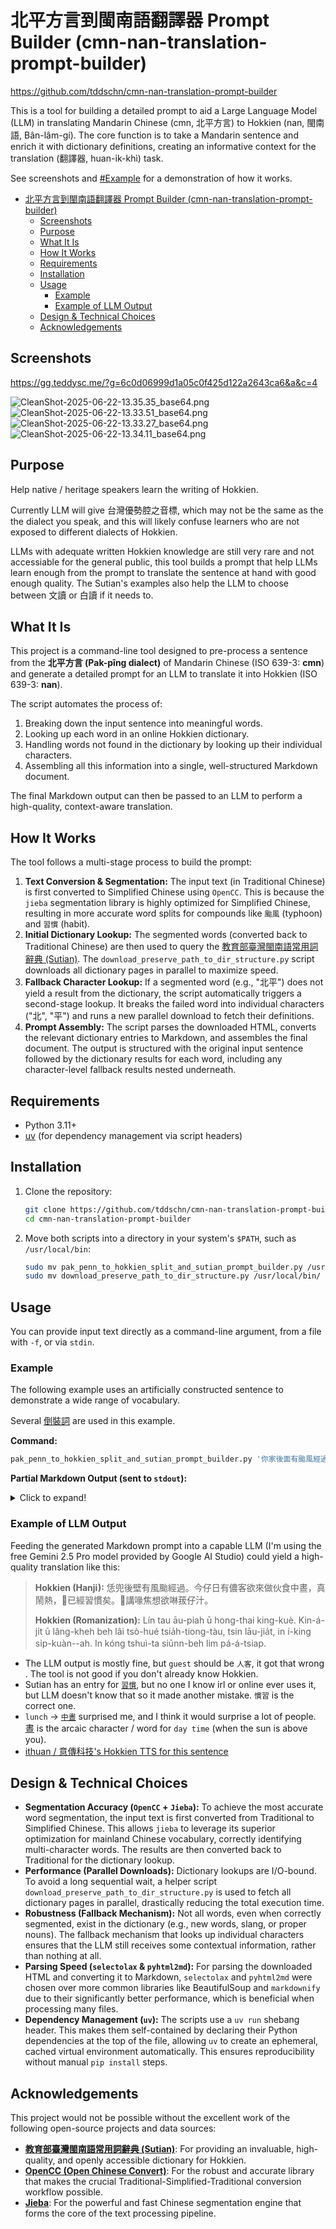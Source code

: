 # 北平方言到閩南語翻譯器 Prompt Builder (cmn-nan-translation-prompt-builder)

https://github.com/tddschn/cmn-nan-translation-prompt-builder

This is a tool for building a detailed prompt to aid a Large Language Model (LLM) in translating Mandarin Chinese (cmn, 北平方言) to Hokkien (nan, 閩南語, Bân-lâm-gí). The core function is to take a Mandarin sentence and enrich it with dictionary definitions, creating an informative context for the translation (翻譯器, huan-i̍k-khì) task.

See screenshots and [#Example](#example) for a demonstration of how it works.

- [北平方言到閩南語翻譯器 Prompt Builder (cmn-nan-translation-prompt-builder)](#北平方言到閩南語翻譯器-prompt-builder-cmn-nan-translation-prompt-builder)
  - [Screenshots](#screenshots)
  - [Purpose](#purpose)
  - [What It Is](#what-it-is)
  - [How It Works](#how-it-works)
  - [Requirements](#requirements)
  - [Installation](#installation)
  - [Usage](#usage)
    - [Example](#example)
    - [Example of LLM Output](#example-of-llm-output)
  - [Design \& Technical Choices](#design--technical-choices)
  - [Acknowledgements](#acknowledgements)


## Screenshots

https://gg.teddysc.me/?g=6c0d06999d1a05c0f425d122a2643ca6&a&c=4

![CleanShot-2025-06-22-13.35.35_base64.png](https://g.teddysc.me/tddschn/6c0d06999d1a05c0f425d122a2643ca6/CleanShot-2025-06-22-13.35.35_base64.png?b)
![CleanShot-2025-06-22-13.33.51_base64.png](https://g.teddysc.me/tddschn/6c0d06999d1a05c0f425d122a2643ca6/CleanShot-2025-06-22-13.33.51_base64.png?b)
![CleanShot-2025-06-22-13.33.27_base64.png](https://g.teddysc.me/tddschn/6c0d06999d1a05c0f425d122a2643ca6/CleanShot-2025-06-22-13.33.27_base64.png?b)
![CleanShot-2025-06-22-13.34.11_base64.png](https://g.teddysc.me/tddschn/6c0d06999d1a05c0f425d122a2643ca6/CleanShot-2025-06-22-13.34.11_base64.png?b)



## Purpose

Help native / heritage speakers learn the writing of Hokkien.

Currently LLM will give 台灣優勢腔之音標, which may not be the same as the the dialect you speak, and this will likely confuse learners who are not exposed to different dialects of Hokkien.

LLMs with adequate written Hokkien knowledge are still very rare and not accessiable for the general public, this tool builds a prompt that help LLMs learn enough from the prompt to translate the sentence at hand with good enough quality. The Sutian's examples also help the LLM to choose between 文讀 or 白讀 if it needs to.

## What It Is

This project is a command-line tool designed to pre-process a sentence from the **北平方言 (Pak-pîng dialect)** of Mandarin Chinese (ISO 639-3: **cmn**) and generate a detailed prompt for an LLM to translate it into Hokkien (ISO 639-3: **nan**).

The script automates the process of:
1.  Breaking down the input sentence into meaningful words.
2.  Looking up each word in an online Hokkien dictionary.
3.  Handling words not found in the dictionary by looking up their individual characters.
4.  Assembling all this information into a single, well-structured Markdown document.

The final Markdown output can then be passed to an LLM to perform a high-quality, context-aware translation.

## How It Works

The tool follows a multi-stage process to build the prompt:

1.  **Text Conversion & Segmentation:** The input text (in Traditional Chinese) is first converted to Simplified Chinese using `OpenCC`. This is because the `jieba` segmentation library is highly optimized for Simplified Chinese, resulting in more accurate word splits for compounds like `颱風` (typhoon) and `習慣` (habit).
2.  **Initial Dictionary Lookup:** The segmented words (converted back to Traditional Chinese) are then used to query the [教育部臺灣閩南語常用詞辭典 (Sutian)](https://sutian.moe.edu.tw/). The `download_preserve_path_to_dir_structure.py` script downloads all dictionary pages in parallel to maximize speed.
3.  **Fallback Character Lookup:** If a segmented word (e.g., "北平") does not yield a result from the dictionary, the script automatically triggers a second-stage lookup. It breaks the failed word into individual characters ("北", "平") and runs a new parallel download to fetch their definitions.
4.  **Prompt Assembly:** The script parses the downloaded HTML, converts the relevant dictionary entries to Markdown, and assembles the final document. The output is structured with the original input sentence followed by the dictionary results for each word, including any character-level fallback results nested underneath.

## Requirements

*   Python 3.11+
*   [uv](https://github.com/astral-sh/uv) (for dependency management via script headers)

## Installation

1. Clone the repository:
    ```bash
    git clone https://github.com/tddschn/cmn-nan-translation-prompt-builder
    cd cmn-nan-translation-prompt-builder
    ```

2. Move both scripts into a directory in your system's `$PATH`, such as `/usr/local/bin`:
    ```bash
    sudo mv pak_penn_to_hokkien_split_and_sutian_prompt_builder.py /usr/local/bin/
    sudo mv download_preserve_path_to_dir_structure.py /usr/local/bin/
    ```

## Usage

You can provide input text directly as a command-line argument, from a file with `-f`, or via `stdin`.

### Example

The following example uses an artificially constructed sentence to demonstrate a wide range of vocabulary.

Several [倒裝詞](http://www.shenpo.com.tw/reverse) are used in this example.

**Command:**
```bash
pak_penn_to_hokkien_split_and_sutian_prompt_builder.py '你家後面有颱風經過 今天有客人要來一起吃午飯 很熱鬧 他們已經習慣了 他們說口渴想喝芭樂汁'
```

**Partial Markdown Output (sent to `stdout`):**

<details>
  <summary>Click to expand!</summary>
  

```markdown
# Translation Pre-processing Document

## Original Input

> 你家後面有颱風經過 今天有客人要來一起吃午飯 很熱鬧 他們已經習慣了 他們說口渴想喝芭樂汁

---

## Dictionary Lookup Results

### 詞語查詢：「你家」

*(...Dictionary results for 你家...)*

---

### 詞語查詢：「後面」

*(...Dictionary results for 後面...)*

---

### 詞語查詢：「颱風」

*(...Dictionary results for 颱風...)*

---

### 詞語查詢：「習慣」

*(...Dictionary results for 習慣...)*

---

### 詞語查詢：「芭樂汁」

#### └─ 字元查詢：「芭」

*(...Dictionary results for the character 芭...)*

#### └─ 字元查詢：「樂」

*(...Dictionary results for the character 樂...)*

#### └─ 字元查詢：「汁」

*(...Dictionary results for the character 汁...)*

---
### LLM INSTRUCTION

Based on the original text and the provided dictionary lookups for each word, please translate the "Original Input" from Beijing Dialect (Mandarin) into Hokkien. Use the dictionary examples to ensure the translation is natural and accurate.
```
</details>

### Example of LLM Output

Feeding the generated Markdown prompt into a capable LLM (I'm using the free Gemini 2.5 Pro model provided by Google AI Studio) could yield a high-quality translation like this:

> **Hokkien (Hanji):** 恁兜後壁有風颱經過。今仔日有儂客欲來做伙食中晝，真鬧熱，𪜶已經習慣矣。𪜶講喙焦想欲啉菝仔汁。
>
> **Hokkien (Romanization):** Lín tau āu-piah ū hong-thai king-kuè. Kin-á-ji̍t ū lâng-kheh beh lâi tsò-hué tsia̍h-tiong-tàu, tsin lāu-jia̍t, in í-king si̍p-kuàn--ah. In kóng tshuì-ta siūnn-beh lim pá-á-tsiap.

- The LLM output is mostly fine, but `guest` should be `人客`, it got that wrong . The tool is not good if you don't already know Hokkien.
- Sutian has an entry for [`習慣`](https://sutian.moe.edu.tw/zh-hant/tshiau/?lui=tai_su&tsha=%E7%BF%92%E6%85%A3), but no one I know irl or online ever uses it, but LLM doesn't know that so it made another mistake. `慣習` is the correct one.
- `lunch` -> [`中晝`](https://sutian.moe.edu.tw/zh-hant/su/713/#) surprised me, and I think it would surprise a lot of people. [晝](https://sutian.moe.edu.tw/zh-hant/tshiau/?lui=tai_su&tsha=%E6%99%9D) is the arcaic character / word for `day time` (when the sun is above you).
- [ithuan / 意傳科技's Hokkien TTS for this sentence](https://suisiann.ithuan.tw/%E8%AC%9B/%E6%81%81%E5%85%9C%E5%BE%8C%E5%A3%81%E6%9C%89%E9%A2%A8%E9%A2%B1%E7%B6%93%E9%81%8E%E3%80%82%E4%BB%8A%E4%BB%94%E6%97%A5%E6%9C%89%E4%BA%BA%E5%AE%A2%E6%AC%B2%E4%BE%86%E5%81%9A%E4%BC%99%E9%A3%9F%E4%B8%AD%E6%99%9D%EF%BC%8C%E7%9C%9F%E9%AC%A7%E7%86%B1%EF%BC%8C%F0%AA%9C%B6%E5%B7%B2%E7%B6%93%E7%BF%92%E6%85%A3%E7%9F%A3%E3%80%82%F0%AA%9C%B6%E8%AC%9B%E5%96%99%E7%84%A6%E6%83%B3%E6%AC%B2%E5%95%89%E8%8F%9D%E4%BB%94%E6%B1%81%E3%80%82)


## Design & Technical Choices

*   **Segmentation Accuracy (`OpenCC` + `Jieba`):** To achieve the most accurate word segmentation, the input text is first converted from Traditional to Simplified Chinese. This allows `jieba` to leverage its superior optimization for mainland Chinese vocabulary, correctly identifying multi-character words. The results are then converted back to Traditional for the dictionary lookup.
*   **Performance (Parallel Downloads):** Dictionary lookups are I/O-bound. To avoid a long sequential wait, a helper script `download_preserve_path_to_dir_structure.py` is used to fetch all dictionary pages in parallel, drastically reducing the total execution time.
*   **Robustness (Fallback Mechanism):** Not all words, even when correctly segmented, exist in the dictionary (e.g., new words, slang, or proper nouns). The fallback mechanism that looks up individual characters ensures that the LLM still receives some contextual information, rather than nothing at all.
*   **Parsing Speed (`selectolax` & `pyhtml2md`):** For parsing the downloaded HTML and converting it to Markdown, `selectolax` and `pyhtml2md` were chosen over more common libraries like BeautifulSoup and `markdownify` due to their significantly better performance, which is beneficial when processing many files.
*   **Dependency Management (`uv`):** The scripts use a `uv run` shebang header. This makes them self-contained by declaring their Python dependencies at the top of the file, allowing `uv` to create an ephemeral, cached virtual environment automatically. This ensures reproducibility without manual `pip install` steps.

## Acknowledgements

This project would not be possible without the excellent work of the following open-source projects and data sources:

*   **[教育部臺灣閩南語常用詞辭典 (Sutian)](https://sutian.moe.edu.tw/)**: For providing an invaluable, high-quality, and openly accessible dictionary for Hokkien.
*   **[OpenCC (Open Chinese Convert)](https://github.com/BYVoid/OpenCC)**: For the robust and accurate library that makes the crucial Traditional-Simplified-Traditional conversion workflow possible.
*   **[Jieba](https://github.com/fxsjy/jieba)**: For the powerful and fast Chinese segmentation engine that forms the core of the text processing pipeline.

<!-- ## License

This project is licensed under the MIT License. -->
